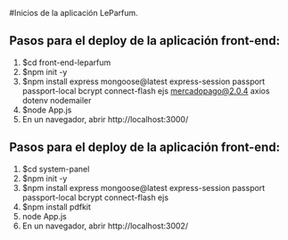 #Inicios de la aplicación LeParfum.

## Pasos para el deploy de la aplicación front-end:

1. $cd front-end-leparfum
2. $npm init -y
3. $npm install express mongoose@latest express-session passport passport-local bcrypt connect-flash ejs mercadopago@2.0.4 axios dotenv nodemailer
4. $node App.js
5. En un navegador, abrir http://localhost:3000/

## Pasos para el deploy de la aplicación front-end:

1. $cd system-panel
2. $npm init -y
3. $npm install express mongoose@latest express-session passport passport-local bcrypt connect-flash ejs 
4. $npm install pdfkit
5. node App.js
6. En un navegador, abrir http://localhost:3002/

